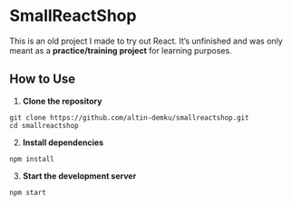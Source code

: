 # SmallReactShop

This is an old project I made to try out React.
It’s unfinished and was only meant as a **practice/training project** for learning purposes.

## How to Use

1. **Clone the repository**
```
git clone https://github.com/altin-demku/smallreactshop.git
cd smallreactshop
```

2. **Install dependencies**
```
npm install
```

3. **Start the development server**
```
npm start
```
